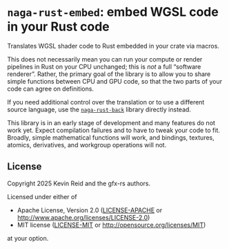 `naga-rust-embed`: embed WGSL code in your Rust code
====================================================

Translates WGSL shader code to Rust embedded in your crate via macros.

This does not necessarily mean you can run your compute or render pipelines in Rust
on your CPU unchanged; this is *not* a full “software renderer”. Rather, the primary goal
of the library is to allow you to share simple functions between CPU and GPU code, so
that the two parts of your code can agree on definitions.

If you need additional control over the translation or to use a different source language,
use the [`naga-rust-back`] library directly instead.

This library is in an early stage of development and many features do not work yet.
Expect compilation failures and to have to tweak your code to fit.
Broadly, simple mathematical functions will work, and bindings, textures, atomics,
derivatives, and workgroup operations will not.

[`naga`]: https://crates.io/crates/naga
[`naga-rust-back`]: https://crates.io/crates/naga-rust-back

License
-------

Copyright 2025 Kevin Reid and the gfx-rs authors.

Licensed under either of

 * Apache License, Version 2.0
   ([LICENSE-APACHE](LICENSE-APACHE) or http://www.apache.org/licenses/LICENSE-2.0)
 * MIT license
   ([LICENSE-MIT](LICENSE-MIT) or http://opensource.org/licenses/MIT)

at your option.
